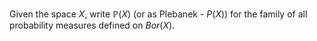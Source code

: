 Given the space $X$, write $\mathbb{P}(X)$ (or as Plebanek - $P(X)$) for the family of all probability measures defined on $Bor(X)$. 